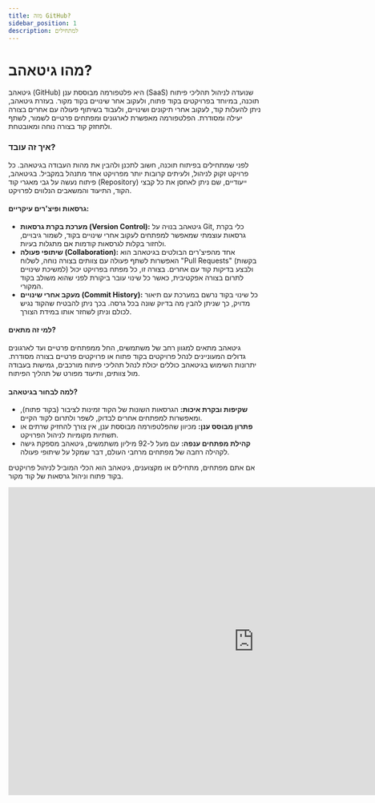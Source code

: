 ```yaml
---
title: מזה GitHub?
sidebar_position: 1
description: למתחילים
---
```


# מהו גיטאהב?

גיטאהב (GitHub) היא פלטפורמה מבוססת ענן (SaaS) שנועדה לניהול תהליכי פיתוח תוכנה, במיוחד בפרויקטים בקוד פתוח, ולעקוב אחר שינויים בקוד מקור. בעזרת גיטאהב, ניתן להעלות קוד, לעקוב אחרי תיקונים ושינויים, ולעבוד בשיתוף פעולה עם אחרים בצורה יעילה ומסודרת. הפלטפורמה מאפשרת לארגונים ומפתחים פרטיים לשמור, לשתף ולתחזק קוד בצורה נוחה ומאובטחת.

### איך זה עובד?

לפני שמתחילים בפיתוח תוכנה, חשוב לתכנן ולהבין את מהות העבודה בגיטאהב. כל פרויקט זקוק לניהול, ולעיתים קרובות יותר מפרויקט אחד מתנהל במקביל. בגיטאהב, פיתוח נעשה על גבי מאגרי קוד (Repository) ייעודיים, שם ניתן לאחסן את כל קבצי הקוד, התיעוד והמשאבים הנלווים לפרויקט.

#### גרסאות ופיצ'רים עיקריים:

- **מערכת בקרת גרסאות (Version Control):** גיטאהב בנויה על Git, כלי בקרת גרסאות עוצמתי שמאפשר למפתחים לעקוב אחרי שינויים בקוד, לשמור גיבויים, ולחזור בקלות לגרסאות קודמות אם מתגלות בעיות. 
- **שיתופי פעולה (Collaboration):** אחד מהפיצ'רים הבולטים בגיטאהב הוא האפשרות לשתף פעולה עם צוותים בצורה נוחה, לשלוח "Pull Requests" (בקשות למשיכת שינויים) ולבצע בדיקות קוד עם אחרים. בצורה זו, כל מפתח בפרויקט יכול לתרום בצורה אפקטיבית, כאשר כל שינוי עובר ביקורת לפני שהוא משולב בקוד המקורי.
- **מעקב אחרי שינויים (Commit History):** כל שינוי בקוד נרשם במערכת עם תיאור מדויק, כך שניתן להבין מה בדיוק שונה בכל גרסה. בכך ניתן להבטיח שהקוד נגיש לכולם וניתן לשחזר אותו במידת הצורך.
  
#### למי זה מתאים?

גיטאהב מתאים למגוון רחב של משתמשים, החל ממפתחים פרטיים ועד לארגונים גדולים המעוניינים לנהל פרויקטים בקוד פתוח או פרויקטים פרטיים בצורה מסודרת. יתרונות השימוש בגיטאהב כוללים יכולת לנהל תהליכי פיתוח מורכבים, גמישות בעבודה מול צוותים, ותיעוד מפורט של תהליך הפיתוח.

#### למה לבחור בגיטאהב?

- **שקיפות ובקרת איכות:** הגרסאות השונות של הקוד זמינות לציבור (בקוד פתוח), ומאפשרות למפתחים אחרים לבדוק, לשפר ולתרום לקוד הקיים.
- **פתרון מבוסס ענן:** מכיוון שהפלטפורמה מבוססת ענן, אין צורך להחזיק שרתים או תשתיות מקומיות לניהול הפרויקט.
- **קהילת מפתחים ענפה:** עם מעל ל-92 מיליון משתמשים, גיטאהב מספקת גישה לקהילה רחבה של מפתחים מרחבי העולם, דבר שמקל על שיתופי פעולה.

אם אתם מפתחים, מתחילים או מקצוענים, גיטאהב הוא הכלי המוביל לניהול פרויקטים בקוד פתוח וניהול גרסאות של קוד מקור. 

<iframe width="980" height="615" src="https://www.youtube.com/embed/pBy1zgt0XPc" frameborder="0" allow="accelerometer; autoplay; clipboard-write; encrypted-media; gyroscope; picture-in-picture" allowfullscreen></iframe>


